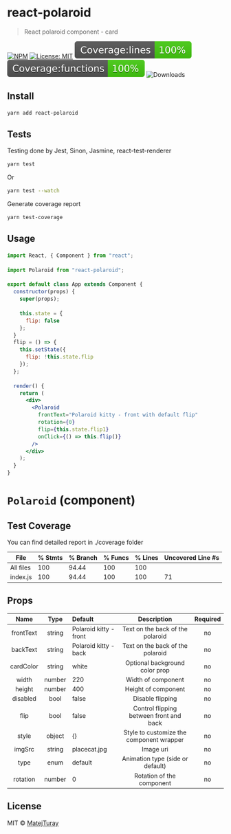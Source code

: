 # react-polaroid

> React polaroid component - card

[![NPM](https://img.shields.io/npm/v/react-polaroid.svg)](https://www.npmjs.com/package/react-polaroid)
[![License: MIT](https://img.shields.io/badge/License-MIT-yellow.svg)](https://opensource.org/licenses/MIT)
![Coverage: lines](./coverage/badge-lines.svg)
![Coverage: functions](./coverage/badge-functions.svg)
![Downloads](https://img.shields.io/npm/dt/react-polaroid.svg)

## Install

```bash
yarn add react-polaroid
```

## Tests

Testing done by Jest, Sinon, Jasmine, react-test-renderer

```bash
yarn test
```

Or

```bash
yarn test --watch
```

Generate coverage report

```bash
yarn test-coverage
```

## Usage

```jsx
import React, { Component } from "react";

import Polaroid from "react-polaroid";

export default class App extends Component {
  constructor(props) {
    super(props);

    this.state = {
      flip: false
    };
  }
  flip = () => {
    this.setState({
      flip: !this.state.flip
    });
  };

  render() {
    return (
      <div>
        <Polaroid
          frontText="Polaroid kitty - front with default flip"
          rotation={0}
          flip={this.state.flip1}
          onClick={() => this.flip()}
        />
      </div>
    );
  }
}
```

# `Polaroid` (component)

## Test Coverage

You can find detailed report in ./coverage folder

| File      | % Stmts | % Branch | % Funcs | % Lines | Uncovered Line #s |
| --------- | ------- | -------- | ------- | ------- | ----------------- |
| All files | 100     | 94.44    | 100     | 100     |                   |
| index.js  | 100     | 94.44    | 100     | 100     | 71                |

## Props

|   Name    |  Type  | Default                |               Description                | Required |
| :-------: | :----: | :--------------------- | :--------------------------------------: | :------: |
| frontText | string | Polaroid kitty - front |     Text on the back of the polaroid     |    no    |
| backText  | string | Polaroid kitty - back  |     Text on the back of the polaroid     |    no    |
| cardColor | string | white                  |      Optional background color prop      |    no    |
|   width   | number | 220                    |            Width of component            |    no    |
|  height   | number | 400                    |           Height of component            |    no    |
| disabled  |  bool  | false                  |             Disable flipping             |    no    |
|   flip    |  bool  | false                  | Control flipping between front and back  |    no    |
|   style   | object | {}                     | Style to customize the component wrapper |    no    |
|  imgSrc   | string | placecat.jpg           |                Image uri                 |    no    |
|   type    |  enum  | default                |     Animation type (side or default)     |    no    |
| rotation  | number | 0                      |        Rotation of the component         |    no    |

## License

MIT © [MatejTuray](https://github.com/MatejTuray)
